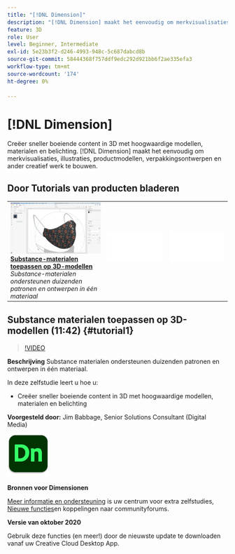 ```yaml
---
title: "[!DNL Dimension]"
description: "[!DNL Dimension] maakt het eenvoudig om merkvisualisaties, illustraties, productmodellen, verpakkingsontwerpen en ander creatief werk te bouwen"
feature: 3D
role: User
level: Beginner, Intermediate
exl-id: 5e23b3f2-d246-4993-948c-5c687dabcd8b
source-git-commit: 58444368f757ddf9edc292d921bb6f2ae335efa3
workflow-type: tm+mt
source-wordcount: '174'
ht-degree: 0%

---
```


# [!DNL Dimension]

Creëer sneller boeiende content in 3D met hoogwaardige modellen, materialen en belichting. [!DNL Dimension] maakt het eenvoudig om merkvisualisaties, illustraties, productmodellen, verpakkingsontwerpen en ander creatief werk te bouwen.

## Door Tutorials van producten bladeren

<table style="table-layout:fixed">
<tr>
 <td>
   <a href="dimension.md#tutorial1">
      <img alt="Substance-materialen toepassen op 3D-modellen" src="../assets/dimension_substanceAndGraphics_babbage_thumbnail.jpg" />
   </a>
    <div>
   <a href="dimension.md#tutorial1"><strong>Substance-materialen toepassen op 3D-modellen</strong></a>
    </div>
    <em>Substance-materialen ondersteunen duizenden patronen en ontwerpen in één materiaal</em>
    <br>
  </td>
  <td>
    <img alt="Spacer" src="../assets/Whitespacer.png" />
    <div>
    <br>
  </td>
  <td>
    <img alt="Spacer" src="../assets/Whitespacer.png" />
    <div>
    <br>
  </td>
</tr>
</table>

## Substance materialen toepassen op 3D-modellen (11:42) {#tutorial1}

>[!VIDEO](https://video.tv.adobe.com/v/326944?hidetitle=true)

**Beschrijving**
Substance materialen ondersteunen duizenden patronen en ontwerpen in één materiaal.

In deze zelfstudie leert u hoe u:
* Creëer sneller boeiende content in 3D met hoogwaardige modellen, materialen en belichting

**Voorgesteld door:**
Jim Babbage, Senior Solutions Consultant (Digital Media)

![Dimension-logo](../assets/dn_appicon_96.png)

**Bronnen voor Dimensionen**

[Meer informatie en ondersteuning](https://helpx.adobe.com/support/dimension.html) is uw centrum voor extra zelfstudies, [Nieuwe functies](https://helpx.adobe.com/dimension/user-guide.html/dimension/using/whats-new.ug.html)en koppelingen naar communityforums.

**Versie van oktober 2020**

Gebruik deze functies (en meer!) door de nieuwste update te downloaden vanaf uw Creative Cloud Desktop App.
